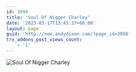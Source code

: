 ```yaml
---
id: 3098
title: 'Soul Of Nigger Charley'
date: '2023-03-17T13:45:37+00:00'
layout: page
guid: 'http://new.andydixon.com/?page_id=3098'
trx_addons_post_views_count:
    - '1'
---
```


![Soul Of Nigger Charley](https://i0.wp.com/assets.g8x2.ldn.idrivee2-23.com/posters/Soul%20Of%20Nigger%20Charley%2001.jpg?w=1200&ssl=1 "Soul Of Nigger Charley")